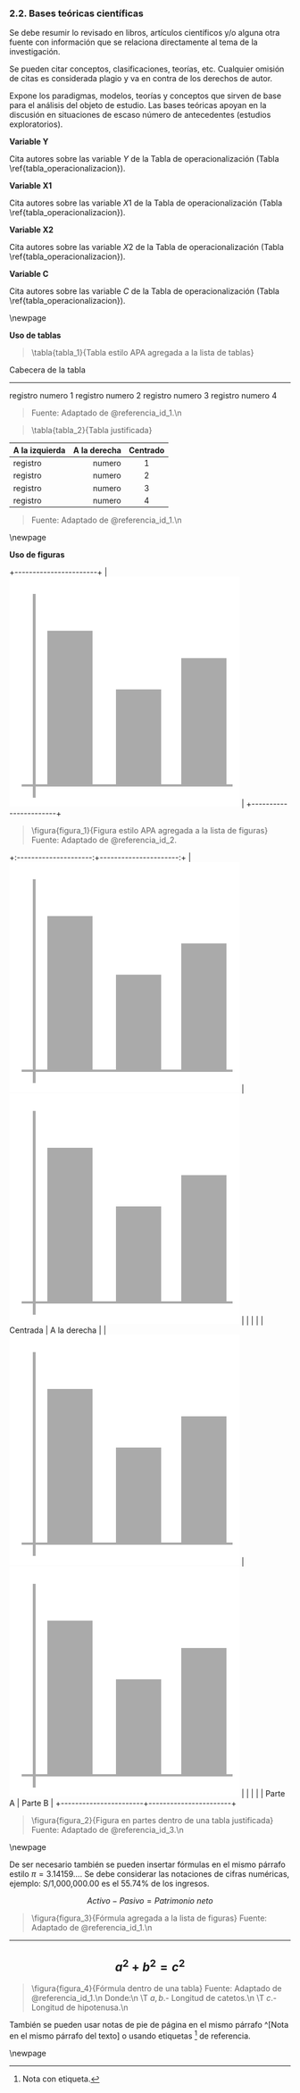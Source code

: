 ### 2.2. Bases teóricas científicas

Se debe resumir lo revisado en libros, artículos científicos y/o alguna otra fuente con 
información que se relaciona directamente al tema de la investigación.

Se pueden citar conceptos, clasificaciones, teorías, etc. Cualquier omisión de citas es 
considerada plagio y va en contra de los derechos de autor.

Expone los paradigmas, modelos, teorías y conceptos que sirven de  base para el análisis 
del objeto de estudio. Las bases teóricas apoyan en la discusión en situaciones de escaso 
número de antecedentes (estudios exploratorios).

**Variable Y**

Cita autores sobre las variable $Y$ de la Tabla de operacionalización (Tabla \ref{tabla_operacionalizacion}).

**Variable X1**

Cita autores sobre las variable $X1$ de la Tabla de operacionalización (Tabla \ref{tabla_operacionalizacion}).

**Variable X2**

Cita autores sobre las variable $X2$ de la Tabla de operacionalización (Tabla \ref{tabla_operacionalizacion}).

**Variable C**

Cita autores sobre las variable $C$ de la Tabla de operacionalización (Tabla \ref{tabla_operacionalizacion}).

\newpage

**Uso de tablas**

> \tabla{tabla_1}{Tabla estilo APA agregada a la lista de tablas}

Cabecera    de la       tabla
--------    -----       -----
registro    numero      1
registro    numero      2
registro    numero      3
registro    numero      4

> Fuente: Adaptado de @referencia_id_1.\n


> \tabla{tabla_2}{Tabla justificada}

A la izquierda      | A la derecha      | Centrado
--------------      | -----------:      | :-----:
registro            | numero            | 1
registro            | numero            | 2
registro            | numero            | 3
registro            | numero            | 4

> Fuente: Adaptado de @referencia_id_1.\n

\newpage

**Uso de figuras**

+-----------------------+
| ![](datos/figura.png) |
+-----------------------+

> \figura{figura_1}{Figura estilo APA agregada a la lista de figuras}
> Fuente: Adaptado de @referencia_id_2.

+:---------------------:+----------------------:+
| ![](datos/figura.png) | ![](datos/figura.png) |
|                       |                       |
| Centrada              | A la derecha          |
| ![](datos/figura.png) | ![](datos/figura.png) |
|                       |                       |
| Parte A               | Parte B               |
+-----------------------+-----------------------+

> \figura{figura_2}{Figura en partes dentro de una tabla justificada}
> Fuente: Adaptado de @referencia_id_3.\n

\newpage

De ser necesario también se pueden insertar fórmulas en el mismo párrafo estilo
$\pi = 3{.}14159...$. Se debe considerar las notaciones de cifras numéricas, ejemplo:
S/1,000,000.00 es el 55.74% de los ingresos.

$$Activo - Pasivo = Patrimonio\ neto$$

> \figura{figura_3}{Fórmula agregada a la lista de figuras}
> Fuente: Adaptado de @referencia_id_1.\n

---------------------------
$$a^2 + b^2 = c^2$$
---------------------------

> \figura{figura_4}{Fórmula dentro de una tabla}
> Fuente: Adaptado de @referencia_id_1.\n
> Donde:\n
> \T $a, b$.- Longitud de catetos.\n
> \T $c$.- Longitud de hipotenusa.\n


También se pueden usar notas de pie de página en el mismo párrafo ^[Nota en el mismo párrafo 
del texto] o usando etiquetas [^etiqueta] de referencia.

[^etiqueta]: Nota con etiqueta.

\newpage
